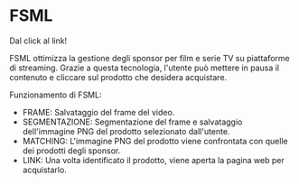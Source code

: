 # FSML
Dal click al link!

FSML ottimizza la gestione degli sponsor per film e serie TV su piattaforme di streaming. Grazie a questa tecnologia, l'utente può mettere in pausa il contenuto e cliccare sul prodotto che desidera acquistare.

Funzionamento di FSML:
- FRAME: Salvataggio del frame del video.
- SEGMENTAZIONE: Segmentazione del frame e salvataggio dell'immagine PNG del prodotto selezionato dall'utente.
- MATCHING: L'immagine PNG del prodotto viene confrontata con quelle dei prodotti degli sponsor.
- LINK: Una volta identificato il prodotto, viene aperta la pagina web per acquistarlo.
